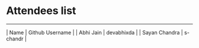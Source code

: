 # Attendees list
---

| Name        | Github Username |
| Abhi Jain   | devabhixda |
| Sayan Chandra   | s-chandr |
